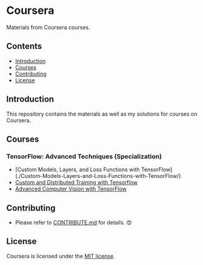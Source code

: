 # Coursera
Materials from Coursera courses.

## Contents
- [Introduction](#Introduction)
- [Courses](#Courses)
- [Contributing](#Contributing)
- [License](#License)

## Introduction
This repository contains the materials as well as my solutions for courses on Coursera.

## Courses
### TensorFlow: Advanced Techniques (Specialization)
- [Custom Models, Layers, and Loss Functions with TensorFlow] (./Custom-Models-Layers-and-Loss-Functions-with-TensorFlow/)
- [Custom and Distributed Training with Tensorflow](./Custom-and-Distributed-Training-with-Tensorflow/)
- [Advanced Computer Vision with TensorFlow](./Advanced-Computer-Vision-with-TensorFlow/)

## Contributing
- Please refer to [CONTRIBUTE.md](./CONTRIBUTE.md) for details. :heart_eyes:

## License
Coursera is licensed under the [MIT license](./LICENSE).
